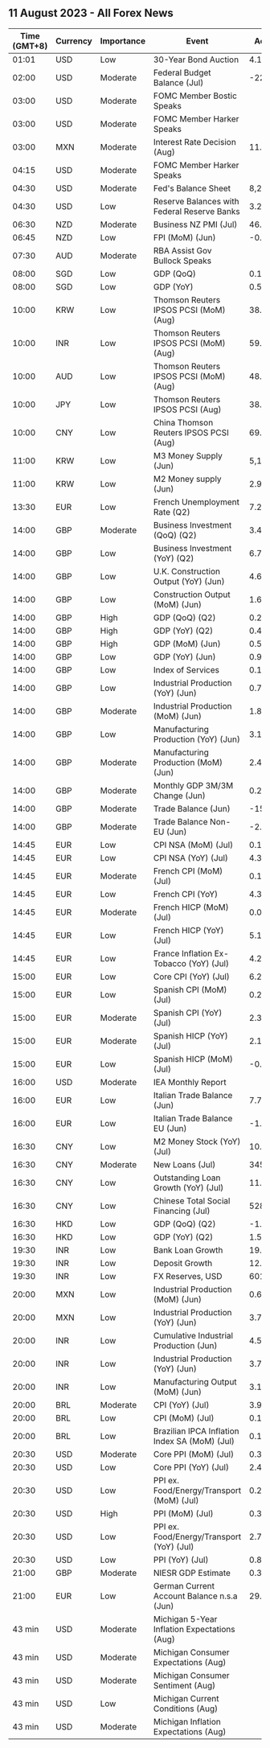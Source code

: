 ## 11 August 2023 - All Forex News

| Time (GMT+8) | Currency | Importance | Event | Actual | Forecast | Previous |
|------|----------|------------|-------|--------|----------|----------|
| 01:01 | USD | Low | 30-Year Bond Auction | 4.189% |  | 3.910% |
| 02:00 | USD | Moderate | Federal Budget Balance (Jul) | -221.0B | -109.3B | -228.0B |
| 03:00 | USD | Moderate | FOMC Member Bostic Speaks |  |  |  |
| 03:00 | USD | Moderate | FOMC Member Harker Speaks |  |  |  |
| 03:00 | MXN | Moderate | Interest Rate Decision (Aug) | 11.25% | 11.25% | 11.25% |
| 04:15 | USD | Moderate | FOMC Member Harker Speaks |  |  |  |
| 04:30 | USD | Moderate | Fed's Balance Sheet | 8,208B |  | 8,207B |
| 04:30 | USD | Low | Reserve Balances with Federal Reserve Banks | 3.229T |  | 3.217T |
| 06:30 | NZD | Moderate | Business NZ PMI (Jul) | 46.3 | 49.4 | 47.5 |
| 06:45 | NZD | Low | FPI (MoM) (Jun) | -0.5% | 2.1% | 0.3% |
| 07:30 | AUD | Moderate | RBA Assist Gov Bullock Speaks |  |  |  |
| 08:00 | SGD | Low | GDP (QoQ) | 0.1% | 0.3% | -0.4% |
| 08:00 | SGD | Low | GDP (YoY) | 0.5% | 0.7% | 0.4% |
| 10:00 | KRW | Low | Thomson Reuters IPSOS PCSI (MoM) (Aug) | 38.83 |  | 41.70 |
| 10:00 | INR | Low | Thomson Reuters IPSOS PCSI (MoM) (Aug) | 59.95 |  | 56.82 |
| 10:00 | AUD | Low | Thomson Reuters IPSOS PCSI (MoM) (Aug) | 48.06 |  | 48.05 |
| 10:00 | JPY | Low | Thomson Reuters IPSOS PCSI (Aug) | 38.25 |  | 38.87 |
| 10:00 | CNY | Low | China Thomson Reuters IPSOS PCSI (Aug) | 69.97 |  | 77.32 |
| 11:00 | KRW | Low | M3 Money Supply (Jun) | 5,177.7B |  | 5,149.4B |
| 11:00 | KRW | Low | M2 Money supply (Jun) | 2.90% | 3.10% | 2.20% |
| 13:30 | EUR | Low | French Unemployment Rate (Q2) | 7.2% | 7.1% | 7.1% |
| 14:00 | GBP | Moderate | Business Investment (QoQ) (Q2) | 3.4% | 0.8% | 3.3% |
| 14:00 | GBP | Low | Business Investment (YoY) (Q2) | 6.7% | 8.1% | 5.8% |
| 14:00 | GBP | Low | U.K. Construction Output (YoY) (Jun) | 4.6% | 1.9% | 0.2% |
| 14:00 | GBP | Low | Construction Output (MoM) (Jun) | 1.6% |  | -0.3% |
| 14:00 | GBP | High | GDP (QoQ) (Q2) | 0.2% | 0.0% | 0.1% |
| 14:00 | GBP | High | GDP (YoY) (Q2) | 0.4% | 0.2% | 0.2% |
| 14:00 | GBP | High | GDP (MoM) (Jun) | 0.5% | 0.2% | -0.1% |
| 14:00 | GBP | Low | GDP (YoY) (Jun) | 0.9% | 0.5% | -0.3% |
| 14:00 | GBP | Low | Index of Services | 0.1% | 0.0% | 0.0% |
| 14:00 | GBP | Low | Industrial Production (YoY) (Jun) | 0.7% | -1.1% | -2.1% |
| 14:00 | GBP | Moderate | Industrial Production (MoM) (Jun) | 1.8% | 0.1% | -0.6% |
| 14:00 | GBP | Low | Manufacturing Production (YoY) (Jun) | 3.1% | 0.3% | -0.6% |
| 14:00 | GBP | Moderate | Manufacturing Production (MoM) (Jun) | 2.4% | 0.2% | -0.1% |
| 14:00 | GBP | Moderate | Monthly GDP 3M/3M Change (Jun) | 0.2% | 0.0% | 0.1% |
| 14:00 | GBP | Moderate | Trade Balance (Jun) | -15.46B | -16.40B | -18.41B |
| 14:00 | GBP | Moderate | Trade Balance Non-EU (Jun) | -2.77B | -6.39B | -6.62B |
| 14:45 | EUR | Low | CPI NSA (MoM) (Jul) | 0.10% |  | 0.20% |
| 14:45 | EUR | Low | CPI NSA (YoY) (Jul) | 4.30% |  | 4.30% |
| 14:45 | EUR | Moderate | French CPI (MoM) (Jul) | 0.1% | 0.0% | 0.2% |
| 14:45 | EUR | Low | French CPI (YoY) | 4.3% | 4.3% | 4.5% |
| 14:45 | EUR | Moderate | French HICP (MoM) (Jul) | 0.0% | 0.0% | 0.2% |
| 14:45 | EUR | Low | French HICP (YoY) (Jul) | 5.1% | 5.0% | 5.3% |
| 14:45 | EUR | Low | France Inflation Ex-Tobacco (YoY) (Jul) | 4.20% |  | 4.40% |
| 15:00 | EUR | Low | Core CPI (YoY) (Jul) | 6.2% |  | 5.9% |
| 15:00 | EUR | Low | Spanish CPI (MoM) (Jul) | 0.2% | 0.1% | 0.6% |
| 15:00 | EUR | Moderate | Spanish CPI (YoY) (Jul) | 2.3% | 2.3% | 1.9% |
| 15:00 | EUR | Moderate | Spanish HICP (YoY) (Jul) | 2.1% | 2.1% | 1.6% |
| 15:00 | EUR | Low | Spanish HICP (MoM) (Jul) | -0.1% | -0.1% | 0.6% |
| 16:00 | USD | Moderate | IEA Monthly Report |  |  |  |
| 16:00 | EUR | Low | Italian Trade Balance (Jun) | 7.718B | 6.489B | 4.767B |
| 16:00 | EUR | Low | Italian Trade Balance EU (Jun) | -1.73B |  | 0.32B |
| 16:30 | CNY | Low | M2 Money Stock (YoY) (Jul) | 10.7% | 11.0% | 11.3% |
| 16:30 | CNY | Moderate | New Loans (Jul) | 345.9B | 800.0B | 3,050.0B |
| 16:30 | CNY | Low | Outstanding Loan Growth (YoY) (Jul) | 11.1% | 11.3% | 11.3% |
| 16:30 | CNY | Low | Chinese Total Social Financing (Jul) | 528.2B | 1,100.0B | 4,220.0B |
| 16:30 | HKD | Low | GDP (QoQ) (Q2) | -1.3% | -1.3% | 5.3% |
| 16:30 | HKD | Low | GDP (YoY) (Q2) | 1.5% | 1.5% | 2.9% |
| 19:30 | INR | Low | Bank Loan Growth | 19.7% | 18.4% | 20.2% |
| 19:30 | INR | Low | Deposit Growth | 12.9% | 13.1% | 13.2% |
| 19:30 | INR | Low | FX Reserves, USD | 601.45B | 604.13B | 603.87B |
| 20:00 | MXN | Low | Industrial Production (MoM) (Jun) | 0.6% | 0.1% | 0.9% |
| 20:00 | MXN | Low | Industrial Production (YoY) (Jun) | 3.7% | 2.8% | 3.9% |
| 20:00 | INR | Low | Cumulative Industrial Production (Jun) | 4.50% | 5.00% | 4.80% |
| 20:00 | INR | Low | Industrial Production (YoY) (Jun) | 3.7% | 5.0% | 5.2% |
| 20:00 | INR | Low | Manufacturing Output (MoM) (Jun) | 3.1% | 1.7% | 5.7% |
| 20:00 | BRL | Moderate | CPI (YoY) (Jul) | 3.99% | 3.93% | 3.16% |
| 20:00 | BRL | Low | CPI (MoM) (Jul) | 0.12% | 0.07% | -0.08% |
| 20:00 | BRL | Low | Brazilian IPCA Inflation Index SA (MoM) (Jul) | 0.19% | 0.60% | -0.02% |
| 20:30 | USD | Moderate | Core PPI (MoM) (Jul) | 0.3% | 0.2% | -0.1% |
| 20:30 | USD | Low | Core PPI (YoY) (Jul) | 2.4% | 2.3% | 2.4% |
| 20:30 | USD | Low | PPI ex. Food/Energy/Transport (MoM) (Jul) | 0.2% | 0.1% | 0.1% |
| 20:30 | USD | High | PPI (MoM) (Jul) | 0.3% | 0.2% | 0.0% |
| 20:30 | USD | Low | PPI ex. Food/Energy/Transport (YoY) (Jul) | 2.7% |  | 2.7% |
| 20:30 | USD | Low | PPI (YoY) (Jul) | 0.8% | 0.7% | 0.2% |
| 21:00 | GBP | Moderate | NIESR GDP Estimate | 0.3% |  | 0.0% |
| 21:00 | EUR | Low | German Current Account Balance n.s.a (Jun) | 29.6B | 15.1B | 8.2B |
| 43 min | USD | Moderate | Michigan 5-Year Inflation Expectations (Aug) |  | 3.0% | 3.0% |
| 43 min | USD | Moderate | Michigan Consumer Expectations (Aug) |  | 68.1 | 68.3 |
| 43 min | USD | Moderate | Michigan Consumer Sentiment (Aug) |  | 71.0 | 71.6 |
| 43 min | USD | Low | Michigan Current Conditions (Aug) |  | 76.9 | 76.6 |
| 43 min | USD | Moderate | Michigan Inflation Expectations (Aug) |  | 3.8% | 3.4% |
